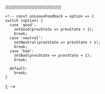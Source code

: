   <!-- const onLeaveFeedback = option => {
    if (option === 'good') {
      setGood(prevState => prevState + 1);
    }
    if (option === 'neutral') {
      setNeutral(prevState => prevState + 1);
    }
    if (option === 'bad') {
      setBad(prevState => prevState + 1);
    }
  }; -->

////////////////////////////////////

    <!-- const onLeaveFeedback = option => {
    switch (option) {
      case 'good':
        setGood(prevState => prevState + 1);
        break;
      case 'neutral':
        setNeutral(prevState => prevState + 1);
        break;
      case 'bad':
        setBad(prevState => prevState + 1);
        break;

      default:
        break;
    }

}; -->
